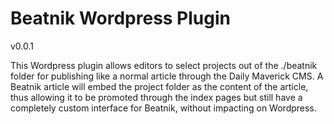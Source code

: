# Beatnik Wordpress Plugin

v0.0.1

This Wordpress plugin allows editors to select projects out of the ./beatnik folder for publishing like a normal article through the Daily Maverick CMS. A Beatnik article will embed the project folder as the content of the article, thus allowing it to be promoted through the index pages but still have a completely custom interface for Beatnik, without impacting on Wordpress.